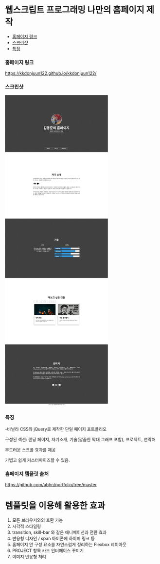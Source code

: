 # 웹스크립트 프로그래밍 나만의 홈페이지 제작


- [홈페이지 링크](#홈페이지)
- [스크린샷](#스크린샷)
- [특징](#특징)


### 홈페이지 링크
https://kkdonjuun122.github.io/kkdonjuun122/

### 스크린샷
![homepage](tmp/screenshot.png?raw=true "Homepage")

### 특징
-바닐라 CSS와 jQuery로 제작한 단일 페이지 포트폴리오

구성된 섹션: 랜딩 페이지, 자기소개, 기술(깔끔한 막대 그래프 포함), 프로젝트, 연락처

부드러운 스크롤 효과를 제공

가볍고 쉽게 커스터마이즈할 수 있음.

### 홈페이지 템플릿 출처

https://github.com/abhn/portfolio/tree/master



# 템플릿을 이용해 활용한 효과

1. 모든 브라우저와의 호환 가능
2. 시각적 스타일링
3. transition, skill-bar 와 같은 애니메이션과 전환 효과
4. 반응형 디자인 / span 아이콘에 하이퍼 링크 등
5. 홈페이지 안 구성 요소를 자연스럽게 정리하는 Flexbox 레이아웃 
6. PROJECT 항목 카드 인터페이스 꾸미기
7. 이미지 반응형 처리
